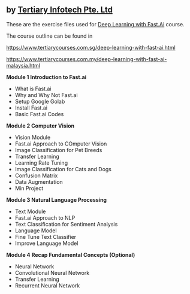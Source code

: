## by [Tertiary Infotech Pte. Ltd](https://www.tertiarycourses.com.sg/)

These are the exercise files used for [Deep Learning with Fast.Ai](https://www.tertiarycourses.com.sg/deep-learning-with-fast-ai.html) course. 

The course outline can be found in

https://www.tertiarycourses.com.sg/deep-learning-with-fast-ai.html

https://www.tertiarycourses.com.my/deep-learning-with-fast-ai-malaysia.html

<p><strong>Module 1 Introduction to Fast.ai</strong></p>
<ul>
<li>What is Fast.ai</li>
<li>Why and Why Not Fast.ai</li>
<li>Setup Google Golab</li>
<li>Install Fast.ai</li>
<li>Basic Fast.ai Codes</li>
</ul>
<p><strong>Module 2 Computer Vision</strong></p>
<ul>
<li>Vision Module</li>
<li>Fast.ai Approach to COmputer Vision</li>
<li>Image Classification for Pet Breeds</li>
<li>Transfer Learning</li>
<li>Learning Rate Tuning</li>
<li>Image Classification for Cats and Dogs</li>
<li>Confusion Matrix</li>
<li>Data Augmentation</li>
<li>Min Project</li>
</ul>
<p><strong>Module 3 Natural Language Processing</strong></p>
<ul>
<li>Text Module</li>
<li>Fast.ai Approach to NLP</li>
<li>Text Classification for Sentiment Analysis</li>
<li>Language Model</li>
<li>Fine Tune Text Classifier</li>
<li>Improve Language Model</li>
</ul>
<p><strong>Module 4 Recap Fundamental Concepts (Optional)</strong></p>
<ul>
<li>Neural Network</li>
<li>Convolutional Neural Network</li>
<li>Transfer Learning</li>
<li>Recurrent Neural Network</li>
</ul>




